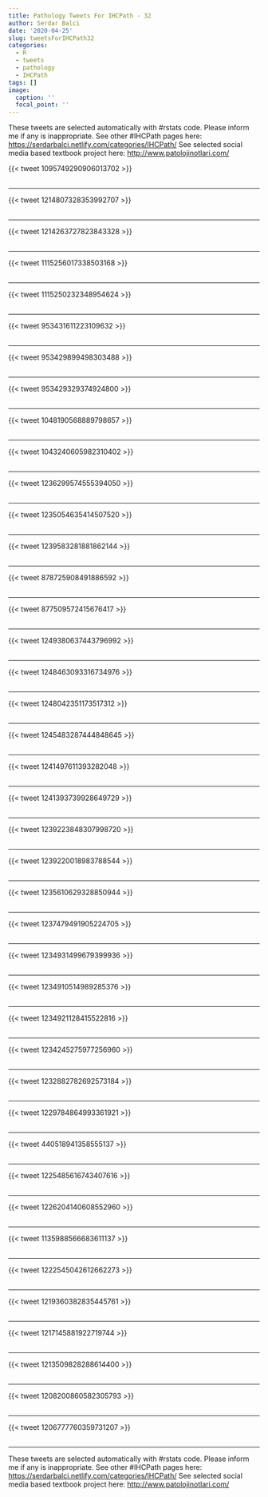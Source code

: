 ```yaml
---
title: Pathology Tweets For IHCPath - 32
author: Serdar Balci
date: '2020-04-25'
slug: tweetsForIHCPath32
categories:
  - R
  - tweets
  - pathology
  - IHCPath
tags: []
image:
  caption: ''
  focal_point: ''
---
```



These tweets are selected automatically with #rstats code. Please inform me if any is inappropriate.
See other #IHCPath pages here: https://serdarbalci.netlify.com/categories/IHCPath/ 
See selected social media based textbook project here: http://www.patolojinotlari.com/

{{< tweet 1095749290906013702 >}}
<br>
<br>
<hr>
{{< tweet 1214807328353992707 >}}
<br>
<br>
<hr>
{{< tweet 1214263727823843328 >}}
<br>
<br>
<hr>
{{< tweet 1115256017338503168 >}}
<br>
<br>
<hr>
{{< tweet 1115250232348954624 >}}
<br>
<br>
<hr>
{{< tweet 953431611223109632 >}}
<br>
<br>
<hr>
{{< tweet 953429899498303488 >}}
<br>
<br>
<hr>
{{< tweet 953429329374924800 >}}
<br>
<br>
<hr>
{{< tweet 1048190568889798657 >}}
<br>
<br>
<hr>
{{< tweet 1043240605982310402 >}}
<br>
<br>
<hr>
{{< tweet 1236299574555394050 >}}
<br>
<br>
<hr>
{{< tweet 1235054635414507520 >}}
<br>
<br>
<hr>
{{< tweet 1239583281881862144 >}}
<br>
<br>
<hr>
{{< tweet 878725908491886592 >}}
<br>
<br>
<hr>
{{< tweet 877509572415676417 >}}
<br>
<br>
<hr>
{{< tweet 1249380637443796992 >}}
<br>
<br>
<hr>
{{< tweet 1248463093316734976 >}}
<br>
<br>
<hr>
{{< tweet 1248042351173517312 >}}
<br>
<br>
<hr>
{{< tweet 1245483287444848645 >}}
<br>
<br>
<hr>
{{< tweet 1241497611393282048 >}}
<br>
<br>
<hr>
{{< tweet 1241393739928649729 >}}
<br>
<br>
<hr>
{{< tweet 1239223848307998720 >}}
<br>
<br>
<hr>
{{< tweet 1239220018983788544 >}}
<br>
<br>
<hr>
{{< tweet 1235610629328850944 >}}
<br>
<br>
<hr>
{{< tweet 1237479491905224705 >}}
<br>
<br>
<hr>
{{< tweet 1234931499679399936 >}}
<br>
<br>
<hr>
{{< tweet 1234910514989285376 >}}
<br>
<br>
<hr>
{{< tweet 1234921128415522816 >}}
<br>
<br>
<hr>
{{< tweet 1234245275977256960 >}}
<br>
<br>
<hr>
{{< tweet 1232882782692573184 >}}
<br>
<br>
<hr>
{{< tweet 1229784864993361921 >}}
<br>
<br>
<hr>
{{< tweet 440518941358555137 >}}
<br>
<br>
<hr>
{{< tweet 1225485616743407616 >}}
<br>
<br>
<hr>
{{< tweet 1226204140608552960 >}}
<br>
<br>
<hr>
{{< tweet 1135988566683611137 >}}
<br>
<br>
<hr>
{{< tweet 1222545042612662273 >}}
<br>
<br>
<hr>
{{< tweet 1219360382835445761 >}}
<br>
<br>
<hr>
{{< tweet 1217145881922719744 >}}
<br>
<br>
<hr>
{{< tweet 1213509828288614400 >}}
<br>
<br>
<hr>
{{< tweet 1208200860582305793 >}}
<br>
<br>
<hr>
{{< tweet 1206777760359731207 >}}
<br>
<br>
<hr>


These tweets are selected automatically with #rstats code. Please inform me if any is inappropriate.
See other #IHCPath pages here: https://serdarbalci.netlify.com/categories/IHCPath/ 
See selected social media based textbook project here: http://www.patolojinotlari.com/
